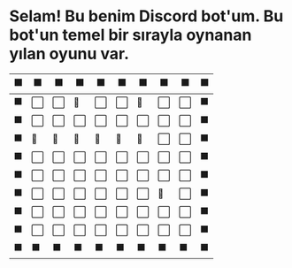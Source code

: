 # **Selam! Bu benim Discord bot'um. Bu bot'un temel bir sırayla oynanan yılan oyunu var.**
|⬛|⬛|⬛|⬛|⬛|⬛|⬛|⬛|⬛|⬛|
|---|---|---|---|---|---|---|---|---|---|
|⬛|⬜|⬜|🍐|⬜|⬜|🍎|⬜|⬜|⬛|⬛|
|⬛|⬜|⬜|⬜|⬜|⬜|⬜|⬜|⬜|⬛|⬛|
|⬛|🍊|🍊|🍊|🍊|🧑|🍐|⬜|⬜|⬛|⬛|
|⬛|⬜|⬜|⬜|⬜|⬜|⬜|⬜|⬜|⬛|⬛|
|⬛|⬜|⬜|⬜|⬜|⬜|⬜|⬜|⬜|⬛|⬛|
|⬛|⬜|⬜|⬜|⬜|⬜|⬜|🍏|⬜|⬛|⬛|
|⬛|⬜|⬜|⬜|⬜|⬜|⬜|⬜|⬜|⬛|⬛|
|⬛|⬜|⬜|⬜|⬜|⬜|⬜|⬜|⬜|⬛|⬛|
|⬛|⬛|⬛|⬛|⬛|⬛|⬛|⬛|⬛|⬛|
